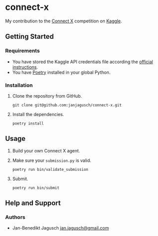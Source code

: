 # connect-x

My contribution to the [Connect X](https://www.kaggle.com/c/connectx) competition on [Kaggle](https://www.kaggle.com/).

## Getting Started

### Requirements

- You have stored the Kaggle API credentials file according the [official instructions](https://github.com/Kaggle/kaggle-api#api-credentials).
- You have [Poetry](https://github.com/python-poetry/poetry) installed in your global Python.

### Installation

1. Clone the repository from GitHub.

	```
	git clone git@github.com:janjagusch/connect-x.git
	```

1. Install the dependencies.

	```
	poetry install
	```

## Usage

1. Build your own Connect X agent.
1. Make sure your `submission.py` is valid.

	```
	poetry run bin/validate_submission
	```

1. Submit.

	```
	poetry run bin/submit
	```

## Help and Support

### Authors

- Jan-Benedikt Jagusch <jan.jagusch@gmail.com>
